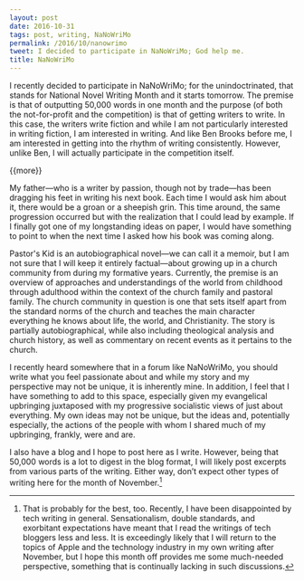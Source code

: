 ```yaml
---
layout: post
date: 2016-10-31
tags: post, writing, NaNoWriMo
permalink: /2016/10/nanowrimo
tweet: I decided to participate in NaNoWriMo; God help me.
title: NaNoWriMo
---
```


I recently decided to participate in NaNoWriMo; for the unindoctrinated, that stands for National Novel Writing Month and it starts tomorrow. The premise is that of outputting 50,000 words in one month and the purpose (of both the not-for-profit and the competition) is that of getting writers to write. In this case, the writers write fiction and while I am not particularly interested in writing fiction, I am interested in writing. And like Ben Brooks before me, I am interested in getting into the rhythm of writing consistently. However, unlike Ben, I will actually participate in the competition itself.

{{more}}

My father—who is a writer by passion, though not by trade—has been dragging his feet in writing his next book. Each time I would ask him about it, there would be a groan or a sheepish grin. This time around, the same progression occurred but with the realization that I could lead by example. If I finally got one of my longstanding ideas on paper, I would have something to point to when the next time I asked how his book was coming along.

Pastor's Kid is an autobiographical novel—we can call it a memoir, but I am not sure that I will keep it entirely factual—about growing up in a church community from during my formative years. Currently, the premise is an overview of approaches and understandings of the world from childhood through adulthood within the context of the church family and pastoral family. The church community in question is one that sets itself apart from the standard norms of the church and teaches the main character everything he knows about life, the world, and Christianity. The story is partially autobiographical, while also including theological analysis and church history, as well as commentary on recent events as it pertains to the church.

I recently heard somewhere that in a forum like NaNoWriMo, you should write what you feel passionate about and while my story and my perspective may not be unique, it is inherently mine. In addition, I feel that I have something to add to this space, especially given my evangelical upbringing juxtaposed with my progressive socialistic views of just about everything. My own ideas may not be unique, but the ideas and, potentially especially, the actions of the people with whom I shared much of my upbringing, frankly, were and are.

I also have a blog and I hope to post here as I write. However, being that 50,000 words is a lot to digest in the blog format, I will likely post excerpts from various parts of the writing. Either way, don’t expect other types of writing here for the month of November.[^1]

[^1]:	That is probably for the best, too. Recently, I have been disappointed by tech writing in general. Sensationalism, double standards, and exorbitant expectations have meant that I read the writings of tech bloggers less and less. It is exceedingly likely that I will return to the topics of Apple and the technology industry in my own writing after November, but I hope this month off provides me some much-needed perspective, something that is continually lacking in such discussions.